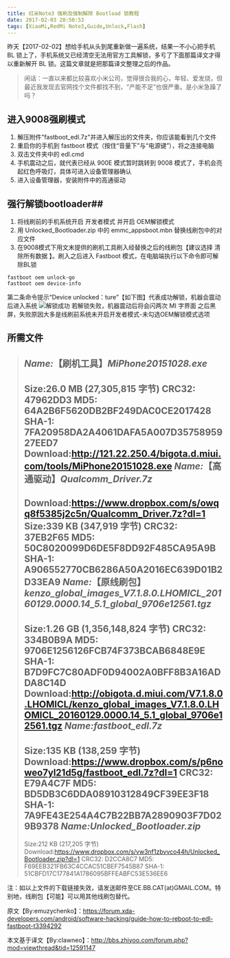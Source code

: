 ```yaml
---
title: 红米Note3 强刷及强制解除 Bootload 锁教程
date: 2017-02-03 20:50:53
tags: [XiaoMi,RedMi Note3,Guide,Unlock,Flash]
---
```

昨天【2017-02-02】想给手机从头到尾重新做一遍系统，结果一不小心把手机 BL 锁上了，手机系统又已经清空无法用官方工具解锁，多亏了下面那篇译文才得以重新解开 BL 锁。这篇文章就是把那篇译文整理之后的作品。

<!-- more -->
>闲话：一直以来都比较喜欢小米公司，觉得很合我的心，年轻、爱发烧，但最近我发现去官网找个文件都找不到，“产能不足”也很严重。是小米急躁了吗？


## 进入9008强刷模式
1. 解压附件"fastboot_edl.7z"并进入解压出的文件夹，你应该能看到几个文件
2. 重启你的手机到 fastboot 模式（按住“音量下”与“电源键”），将之连接电脑
3. 双击文件夹中的 edl.cmd
4. 手机震动之后，就代表已经从 900E 模式暂时跳转到 9008 模式了，手机会亮起红色呼吸灯，具体可进入设备管理器确认
5. 进入设备管理器，安装附件中的高通驱动

## 强行解锁bootloader##
1. 将线刷前的手机系统开启 开发者模式 并开启 OEM解锁模式
2. 用 Unlocked_Bootloader.zip 中的 emmc_appsboot.mbn 替换线刷包中的对应文件
3. 在9008模式下用文末提供的刷机工具刷入经替换之后的线刷包【建议选择 清除所有数据 】。刷入之后进入 Fastboot 模式，在电脑端执行以下命令即可解除BL锁  
  
```  
fastboot oem unlock-go
fastboot oem device-info
```
  
第二条命令提示“Device unlocked：ture”【如下图】代表成功解锁，机器会震动后进入系统
![解锁成功](https://i.imgur.com/ydFqK7q.png)
若解锁失败，机器震动后将会闪两次 MI 字界面 之后黑屏，失败原因大多是线刷前系统未开启开发者模式-未勾选OEM解锁模式选项



## 所需文件


>*Name:*【刷机工具】*MiPhone20151028.exe*
>-
>Size:26.0 MB (27,305,815 字节)
>CRC32: 47962DD3
>MD5: 64A2B6F5620DB2BF249DAC0CE2017428
>SHA-1: 7FA20958DA2A4061DAFA5A007D3575895927EED7
>Download:http://121.22.250.4/bigota.d.miui.com/tools/MiPhone20151028.exe
>*Name:*【高通驱动】*Qualcomm_Driver.7z*
>-
>Download:https://www.dropbox.com/s/owqq8f5385j2c5n/Qualcomm_Driver.7z?dl=1
>Size:339 KB (347,919 字节)
>CRC32: 37EB2F65
>MD5: 50C8020099D6DE5F8DD92F485CA95A9B
>SHA-1: A906552770CB6286A50A2016EC639D01B2D33EA9
>*Name:*【原线刷包】*kenzo_global_images_V7.1.8.0.LHOMICL_20160129.0000.14_5.1_global_9706e12561.tgz*
>-
>Size:1.26 GB (1,356,148,824 字节)
>CRC32: 334B0B9A
>MD5: 9706E1256126FCB74F373BCAB6848E9E
>SHA-1: B7D9FC7C80ADF0D94002A0BFF8B3A16ADDA8C14D
>Download:http://obigota.d.miui.com/V7.1.8.0.LHOMICL/kenzo_global_images_V7.1.8.0.LHOMICL_20160129.0000.14_5.1_global_9706e12561.tgz
>*Name:fastboot_edl.7z*
>-
>Size:135 KB (138,259 字节)
>Download:https://www.dropbox.com/s/p6noweo7yl21d5g/fastboot_edl.7z?dl=1
>CRC32: E79A4C7F
>MD5: BD5DB3C6DDA08910312849CF39EE3F18
>SHA-1: 7A9FE43E254A4C7B22BB7A2890903F7D029B9378
>*Name:Unlocked_Bootloader.zip*
>-
>Size:212 KB (217,205 字节)
>Download:https://www.dropbox.com/s/vw3nf1zbvvco44h/Unlocked_Bootloader.zip?dl=1
>CRC32: D2CCA8C7
>MD5: F69EEB321FB63C4CCAC51CBEF7545B87
>SHA-1: 51CBFD17C177841A1786095BFFEABFC53E536EE6

注：如以上文件的下载链接失效，请发送邮件至CE.BB.CAT(at)GMAIL.COM。特别地，线刷包【可能】可以用其他线刷包替代。

原文【By:emuzychenko】：https://forum.xda-developers.com/android/software-hacking/guide-how-to-reboot-to-edl-fastboot-t3394292

本文基于译文【By:clawneo】：http://bbs.zhiyoo.com/forum.php?mod=viewthread&tid=12591147
